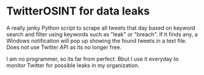 # TwitterOSINT for data leaks
A really janky Python script to scrape all tweets that day based on keyword search and filter using keywords such as "leak" or "breach".
If it finds any, a Windows notification will pop up showing the found tweets in a text file.
Does not use Twitter API as its no longer free.

I am no programmer, so its far from perfect. Bbut I use it everyday to monitor Twitter for possible leaks in my organization.
